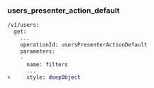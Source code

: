 ### users_presenter_action_default
```diff
/v1/users:
  get:
    ...
    operationId: usersPresenterActionDefault
    parameters:
    -
      name: filters
      ...
+     style: deepObject
```
